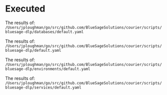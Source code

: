 # Executed

The results of: `/Users/jploughman/go/src/github.com/BlueSageSolutions/courier/scripts/bluesage-dlp/databases/default.yaml`

The results of: `/Users/jploughman/go/src/github.com/BlueSageSolutions/courier/scripts/bluesage-dlp/default.yaml`

The results of: `/Users/jploughman/go/src/github.com/BlueSageSolutions/courier/scripts/bluesage-dlp/environments/default.yaml`

The results of: `/Users/jploughman/go/src/github.com/BlueSageSolutions/courier/scripts/bluesage-dlp/services/default.yaml`

